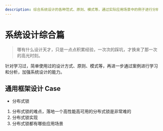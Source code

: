 ```yaml
---
description: 综合系统设计的各种范式、原则、模式等，通过实际应用场景中的例子进行分析和学习，做到践行
---
```


# 系统设计综合篇

> 哪有什么设计天才，只是一点点积累经验，一次次的踩坑，才换来了那一次的高光时刻。

针对学习过，简单使用过的设计方式、原则、模式等，再进一步通过案例进行学习和分析，加强系统设计的能力。

## 通用框架设计 Case

- 分布式锁

1. 分布式锁的难点，落地一个高性能高可用的分布式锁是非常难的
2. 分布式锁实现
3. 分布式锁都有哪些应用场景
